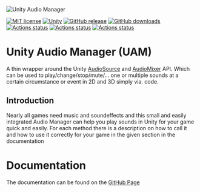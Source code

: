 ![Unity Audio Manager](https://github.com/MathewHDYT/Unity-Audio-Manager-UAM/blob/main/logo.png/)

[![MIT license](https://img.shields.io/badge/License-MIT-yellow.svg?style=flat-square)](https://lbesson.mit-license.org/)
[![Unity](https://img.shields.io/badge/Unity-2018.1%2B-green.svg?style=flat-square)](https://docs.unity3d.com/2018.1/Documentation/Manual/index.html)
[![GitHub release](https://img.shields.io/github/release/MathewHDYT/Unity-Audio-Manager-UAM/all.svg?style=flat-square)](https://github.com/MathewHDYT/Unity-Audio-Manager-UAM/releases/)
[![GitHub downloads](https://img.shields.io/github/downloads/MathewHDYT/Unity-Audio-Manager-UAM/all.svg?style=flat-square)](https://github.com/MathewHDYT/Unity-Audio-Manager-UAM/releases/)
[![Actions status](https://github.com/MathewHDYT/Unity-Audio-Manager/actions/workflows/template.yml/badge.svg)](https://github.com/MathewHDYT/Unity-Audio-Manager/actions/workflows/template.yml)
[![Actions status](https://github.com/MathewHDYT/Unity-Audio-Manager/actions/workflows/pages/pages-build-deployment/badge.svg)](https://github.com/MathewHDYT/Unity-Audio-Manager/actions/workflows/pages/pages-build-deployment)
[![Actions status](https://github.com/MathewHDYT/Unity-Audio-Manager/actions/workflows/activation.yml/badge.svg)](https://github.com/MathewHDYT/Unity-Audio-Manager/actions/workflows/activation.yml)

# Unity Audio Manager (UAM)
A thin wrapper around the Unity [AudioSource](https://docs.unity3d.com/ScriptReference/AudioSource.html) and [AudioMixer](https://docs.unity3d.com/ScriptReference/Audio.AudioMixer.html) API. Which can be used to play/change/stop/mute/... one or multiple sounds at a certain circumstance or event in 2D and 3D simply via. code.

## Introduction
Nearly all games need music and soundeffects and this small and easily integrated Audio Manager can help you play sounds in Unity for your game quick and easily. For each method there is a description on how to call it and how to use it correctly for your game in the given section in the documentation

# Documentation
The documentation can be found on the [GitHub Page](https://mathewhdyt.github.io/Unity-Audio-Manager/)
